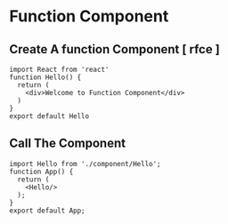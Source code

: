 # Function Component

## Create A function Component [ rfce ]

```
import React from 'react'
function Hello() {
  return (
    <div>Welcome to Function Component</div>
  )
}
export default Hello
```

## Call The Component

```
import Hello from './component/Hello';
function App() {
  return (
    <Hello/>
  );
}
export default App;
```




